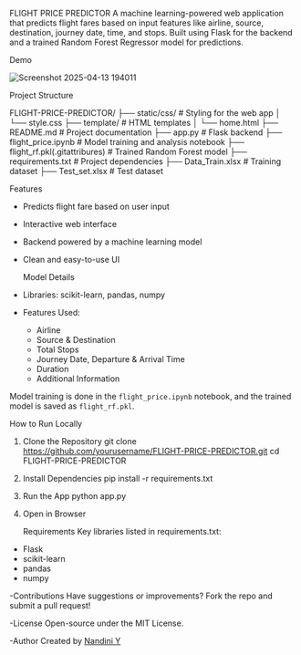 
   FLIGHT PRICE PREDICTOR
A machine learning-powered web application that predicts flight fares based on input features like airline, source, destination, journey date, time, and stops. Built using Flask for the backend and a trained Random Forest Regressor model for predictions.



   Demo
   
![Screenshot 2025-04-13 194011](https://github.com/user-attachments/assets/96ccb048-eb2e-46f7-b389-5bd5b86f6f13)



   Project Structure

FLIGHT-PRICE-PREDICTOR/
├── static/css/               # Styling for the web app
│   └── style.css
├── template/                 # HTML templates
│   └── home.html
├── README.md                 # Project documentation
├── app.py                    # Flask backend
├── flight_price.ipynb        # Model training and analysis notebook
├── flight_rf.pkl(.gitattribures) # Trained Random Forest model
├── requirements.txt          # Project dependencies
├── Data_Train.xlsx           # Training dataset
├── Test_set.xlsx             # Test dataset


  Features
- Predicts flight fare based on user input
- Interactive web interface
- Backend powered by a machine learning model
- Clean and easy-to-use UI



  Model Details
- Libraries: scikit-learn, pandas, numpy
- Features Used:
  - Airline
  - Source & Destination
  - Total Stops
  - Journey Date, Departure & Arrival Time
  - Duration
  - Additional Information

Model training is done in the `flight_price.ipynb` notebook, and the trained model is saved as `flight_rf.pkl`.


   How to Run Locally
1. Clone the Repository
   git clone https://github.com/yourusername/FLIGHT-PRICE-PREDICTOR.git
   cd FLIGHT-PRICE-PREDICTOR
2. Install Dependencies
   pip install -r requirements.txt
3. Run the App
   python app.py
5. Open in Browser
  

   Requirements
Key libraries listed in requirements.txt:
- Flask
- scikit-learn
- pandas
- numpy


-Contributions
Have suggestions or improvements? Fork the repo and submit a pull request!

-License
Open-source under the MIT License.

-Author
Created by [Nandini Y](https://github.com/NANDINIyerramilli)
